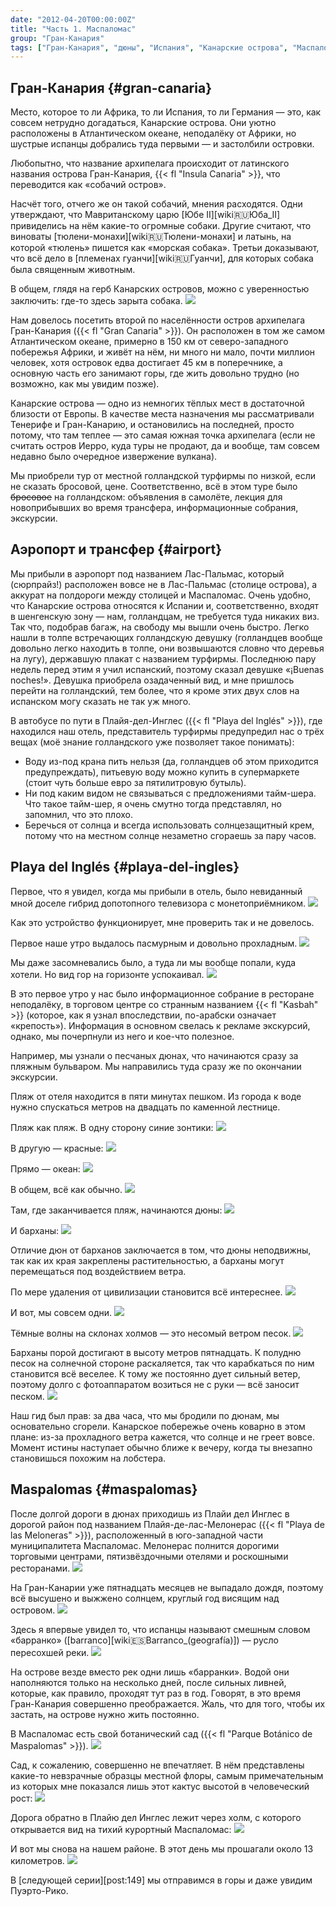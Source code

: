 ```yaml
---
date: "2012-04-20T00:00:00Z"
title: "Часть 1. Маспаломас"
group: "Гран-Канария"
tags: ["Гран-Канария", "дюны", "Испания", "Канарские острова", "Маспаломас", "океан", "остров", "Плайя-дел-Инглес", "пляж", "путешествия"]
---
```


## Гран-Канария {#gran-canaria}

Место, которое то ли Африка, то ли Испания, то ли Германия — это, как совсем нетрудно догадаться, Канарские острова. Они уютно расположены в Атлантическом океане, неподалёку от Африки, но шустрые испанцы добрались туда первыми — и застолбили островки.

<!--more-->

Любопытно, что название архипелага происходит от латинского названия острова Гран-Канария, {{< fl "Insula Canaria" >}}, что переводится как «собачий остров».

Насчёт того, отчего же он такой собачий, мнения расходятся. Одни утверждают, что Мавританскому царю [Юбе II][wiki:ru:Юба_II] привиделись на нём какие-то огромные собаки. Другие считают, что виноваты [тюлени-монахи][wiki:ru:Тюлени-монахи] и латынь, на которой «тюлень» пишется как «морская собака». Третьи доказывают, что всё дело в [племенах гуанчи][wiki:ru:Гуанчи], для которых собака была священным животным.

В общем, глядя на герб Канарских островов, можно с уверенностью заключить: где-то здесь зарыта собака.
![](img:2.bp.blogspot.com/-_4veg5kf5Is/T48JK1W_eRI/AAAAAAAAPM8/S5ofVuBSrrM/s1600/Coat_of_Arms_of_the_Canary_Islands.png)

Нам довелось посетить второй по населённости остров архипелага Гран-Канария ({{< fl "Gran Canaria" >}}). Он расположен в том же самом Атлантическом океане, примерно в 150 км от северо-западного побережья Африки, и живёт на нём, ни много ни мало, почти миллион человек, хотя островок едва достигает 45 км в поперечнике, а основную часть его занимают горы, где жить довольно трудно (но возможно, как мы увидим позже).

Канарские острова — одно из немногих тёплых мест в достаточной близости от Европы. В качестве места назначения мы рассматривали Тенерифе и Гран-Канарию, и остановились на последней, просто потому, что там теплее — это самая южная точка архипелага (если не считать остров Иерро, куда туры не продают, да и вообще, там совсем недавно было очередное извержение вулкана).

Мы приобрели тур от местной голландской турфирмы по низкой, если не сказать бросовой, цене. Соответственно, всё в этом туре было ~~бросовое~~ на голландском: объявления в самолёте, лекция для новоприбывших во время трансфера, информационные собрания, экскурсии.

## Аэропорт и трансфер {#airport}

Мы прибыли в аэропорт под названием Лас-Пальмас, который (сюрпрайз!) расположен вовсе не в Лас-Пальмас (столице острова), а аккурат на полдороги между столицей и Маспаломас. Очень удобно, что Канарские острова относятся к Испании и, соответственно, входят в шенгенскую зону — нам, голландцам, не требуется туда никаких виз. Так что, подобрав багаж, на свободу мы вышли очень быстро. Легко нашли в толпе встречающих голландскую девушку (голландцев вообще довольно легко находить в толпе, они возвышаются словно что деревья на лугу), державшую плакат с названием турфирмы. Последнюю пару недель перед этим я учил испанский, поэтому сказал девушке «¡Buenas noches!». Девушка приобрела озадаченный вид, и мне пришлось перейти на голландский, тем более, что я кроме этих двух слов на испанском могу сказать не так уж много.

В автобусе по пути в Плайя-дел-Инглес ({{< fl "Playa del Inglés" >}}), где находился наш отель, представитель турфирмы предупредил нас о трёх вещах (моё знание голландского уже позволяет такое понимать):

 * Воду из-под крана пить нельзя (да, голландцев об этом приходится предупреждать), питьевую воду можно купить в супермаркете (стоит чуть больше евро за пятилитровую бутыль).
 * Ни под каким видом не связываться с предложениями тайм-шера. Что такое тайм-шер, я очень смутно тогда представлял, но запомнил, что это плохо.
 * Беречься от солнца и всегда использовать солнцезащитный крем, потому что на местном солнце незаметно сгораешь за пару часов.

## Playa del Inglés {#playa-del-ingles}

Первое, что я увидел, когда мы прибыли в отель, было невиданный мной доселе гибрид допотопного телевизора с монетоприёмником.
![](img:1.bp.blogspot.com/-c9mf45ZzjIo/T5EZkpaHQGI/AAAAAAAAPQc/hZhBb9lHCMA/s1600/dsc09720.picasaweb.jpg:a)

Как это устройство функционирует, мне проверить так и не довелось.

Первое наше утро выдалось пасмурным и довольно прохладным.
![](img:2.bp.blogspot.com/-ycreVrZ0IoY/T2pbU5LntcI/AAAAAAAAMmo/GK4qqHxZInc/s1600/dsc09723.picasaweb.jpg:a)

Мы даже засомневались было, а туда ли мы вообще попали, куда хотели. Но вид гор на горизонте успокаивал.
![](img:3.bp.blogspot.com/-kQjVi9JSZ-8/T2pbm8872hI/AAAAAAAAMok/jC5ev1oEnt4/s1600/dsc09725.picasaweb.jpg:a)

В это первое утро у нас было информационное собрание в ресторане неподалёку, в торговом центре со странным названием {{< fl "Kasbah" >}} (которое, как я узнал впоследствии, по-арабски означает «крепость»). Информация в основном свелась к рекламе экскурсий, однако, мы почерпнули из него и кое-что полезное.

Например, мы узнали о песчаных дюнах, что начинаются сразу за пляжным бульваром. Мы направились туда сразу же по окончании экскурсии.

Пляж от отеля находится в пяти минутах пешком. Из города к воде нужно спускаться метров на двадцать по каменной лестнице.

Пляж как пляж. В одну сторону синие зонтики:
![](img:2.bp.blogspot.com/-P0XumTlbMFs/T2pfIdQRVWI/AAAAAAAAM-U/-Qm6zGKda4A/s1600/dsc01056.picasaweb.jpg:a)

В другую — красные:
![](img:4.bp.blogspot.com/-w9GQIUb7pt8/T2pbOdo8jbI/AAAAAAAAMl4/KQ4RKnbv5kw/s1600/dsc00796.picasaweb.jpg:a)

Прямо — океан:
![](img:3.bp.blogspot.com/-voomI9K3PGU/T2pYjemA3QI/AAAAAAAAMVg/LeWq7sbBgpI/s1600/dsc09772.picasaweb.jpg:a)

В общем, всё как обычно.
![](img:2.bp.blogspot.com/-6sv5Uv--8QQ/T2pYMKhOYqI/AAAAAAAAMTQ/Mjls5jbM-dI/s1600/dsc09764.picasaweb.jpg:a)

Там, где заканчивается пляж, начинаются дюны:
![](img:1.bp.blogspot.com/-b_isLmkV4y8/T2paSUcME7I/AAAAAAAAMgI/WjxRs6gVuUA/s1600/dsc09776.picasaweb.jpg:a)

И барханы:
![](img:1.bp.blogspot.com/-GnTF3BFALQI/T2peAdp0b4I/AAAAAAAAM3g/Sbx5Eg8d3Mg/s1600/dsc09803.picasaweb.jpg:a)

Отличие дюн от барханов заключается в том, что дюны неподвижны, так как их края закреплены растительностью, а барханы могут перемещаться под воздействием ветра.

По мере удаления от цивилизации становится всё интереснее.
![](img:2.bp.blogspot.com/-RUVK_7TEdsc/T2pb7QLbJvI/AAAAAAAAMqc/hq5LkPhXhzc/s1600/dsc09864.picasaweb.jpg:a)

И вот, мы совсем одни.
![](img:3.bp.blogspot.com/-Sayvc-Zh4BQ/T2pbNf6UbmI/AAAAAAAAMls/U-l01zEDSgo/s1600/dsc09805.picasaweb.jpg:a)

Тёмные волны на склонах холмов — это несомый ветром песок.
![](img:1.bp.blogspot.com/-SXBy9ICegS4/T2pXm7n-OqI/AAAAAAAAMPw/cn7EtYaVFGM/s1600/dsc09815.picasaweb.jpg:a)

Барханы порой достигают в высоту метров пятнадцать. К полудню песок на солнечной стороне раскаляется, так что карабкаться по ним становится всё веселее. К тому же постоянно дует сильный ветер, поэтому долго с фотоаппаратом возиться не с руки — всё заносит песком.
![](img:1.bp.blogspot.com/-rVYRKm_s3UU/T2pZ0NinxJI/AAAAAAAANwo/igeniuJXJkA/s1600/dsc09826.picasaweb.jpg:a)

Наш гид был прав: за два часа, что мы бродили по дюнам, мы основательно сгорели. Канарское побережье очень коварно в этом плане: из-за прохладного ветра кажется, что солнце и не греет вовсе. Момент истины наступает обычно ближе к вечеру, когда ты внезапно становишься похожим на лобстера.

## Maspalomas {#maspalomas}

После долгой дороги в дюнах приходишь из Плайи дел Инглес в дорогой район под названием Плайя-де-лас-Мелонерас ({{< fl "Playa de las Meloneras" >}}), расположенный в юго-западной части муниципалитета Маспаломас. Мелонерас полнится дорогими торговыми центрами, пятизвёздочными отелями и роскошными ресторанами.
![](img:3.bp.blogspot.com/-qylLW9H3ng0/T2pdG7I0WBI/AAAAAAAANQ4/IA1wBLIpI8k/s1600/dsc00078.picasaweb.jpg:a)

На Гран-Канарии уже пятнадцать месяцев не выпадало дождя, поэтому всё высушено и выжжено солнцем, круглый год висящим над островом.
![](img:2.bp.blogspot.com/-XnFGbpG-WwY/T2pY5TGxVuI/AAAAAAAAMXo/syZGGfl41FQ/s1600/dsc00120.picasaweb.jpg:a)

Здесь я впервые увидел то, что испанцы называют смешным словом «барранко» ([barranco][wiki:es:Barranco_(geografía)]) — русло пересохшей реки.
![](img:4.bp.blogspot.com/-orYX7lOBsNc/T2pYYP4KEjI/AAAAAAAAMUY/5VUVFiGC3rg/s1600/dsc00135.picasaweb.jpg:a)

На острове везде вместо рек одни лишь «барранки». Водой они наполняются только на несколько дней, после сильных ливней, которые, как правило, проходят тут раз в год. Говорят, в это время Гран-Канария совершенно преображается. Жаль, что для того, чтобы их застать, на острове нужно жить постоянно.

В Маспаломас есть свой ботанический сад ({{< fl "Parque Botánico de Maspalomas" >}}).
![](img:1.bp.blogspot.com/-UOIvoidXJcM/T2pXoNALoQI/AAAAAAAAMP4/M4kGbj5ceWk/s1600/dsc00148.picasaweb.jpg:a)

Сад, к сожалению, совершенно не впечатляет. В нём представлены какие-то невзрачные образцы местной флоры, самым примечательным из которых мне показался лишь этот кактус высотой в человеческий рост:
![](img:4.bp.blogspot.com/-uxw6Oybn7_w/T2pfVwa2QdI/AAAAAAAAM_0/DF5JvgUZHyM/s1600/dsc00146.picasaweb.jpg:a)

Дорога обратно в Плайю дел Инглес лежит через холм, с которого открывается вид на тихий курортный Маспаломас:
![](img:3.bp.blogspot.com/-pIHarUfH6Y8/T2pZuMnwomI/AAAAAAAAMcg/_93Kb_08nxQ/s1600/dsc00150.picasaweb.jpg:a)

И вот мы снова на нашем районе. В этот день мы прошагали около 13 километров.
![](img:1.bp.blogspot.com/-XEaxR5oSc98/T2pezRAOvnI/AAAAAAAANC8/5aL0QrjIi_w/s1600/dsc00155.picasaweb.jpg:a)

В [следующей серии][post:149] мы отправимся в горы и даже увидим Пуэрто-Рико.
